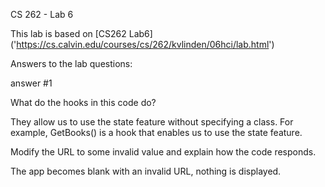 CS 262 - Lab 6

This lab is based on [CS262 Lab6] ('https://cs.calvin.edu/courses/cs/262/kvlinden/06hci/lab.html')



Answers to the lab questions:

answer #1


What do the hooks in this code do?

They allow us to use the state feature without specifying a class. For example, GetBooks() is 
a hook that enables us to use the state feature.


Modify the URL to some invalid value and explain how the code responds.

The app becomes blank with an invalid URL, nothing is displayed.
